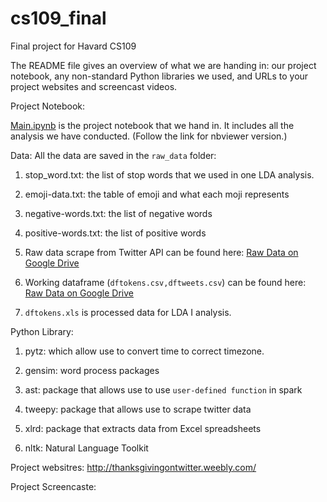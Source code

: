 # cs109_final
Final project for Havard CS109

The README file gives an overview of what we are handing in: our project notebook, any non-standard Python libraries we used, and URLs to your project websites and screencast videos.

Project Notebook:

 [Main.ipynb](http://nbviewer.ipython.org/github/harvardcs109/cs109_final/blob/master/Main.ipynb) is the project notebook that we hand in. It includes all the analysis we have conducted. (Follow the link for nbviewer version.)

Data:
All the data are saved in the `raw_data` folder:

1. stop_word.txt: the list of stop words that we used in one LDA analysis.

2. emoji-data.txt: the table of emoji and what each moji represents

3. negative-words.txt: the list of negative words

4. positive-words.txt: the list of positive words

5. Raw data scrape from Twitter API can be found here: [Raw Data on Google Drive](https://drive.google.com/folderview?id=0Bw15O-0f5tbUV255T0JTbmJRTEE&usp=sharing)

6. Working dataframe (`dftokens.csv,dftweets.csv`) can be found here: [Raw Data on Google Drive](https://drive.google.com/folderview?id=0Bw15O-0f5tbUV255T0JTbmJRTEE&usp=sharing)

7. `dftokens.xls` is processed data for LDA I analysis. 

Python Library:

1. pytz: which allow use to convert time to correct timezone. 

2. gensim: word process packages

3. ast: package that allows use to use `user-defined function` in spark

4. tweepy: package that allows use to scrape twitter data

5. xlrd: package that extracts data from Excel spreadsheets 

6. nltk: Natural Language Toolkit

Project websitres:
http://thanksgivingontwitter.weebly.com/

Project Screencaste:

